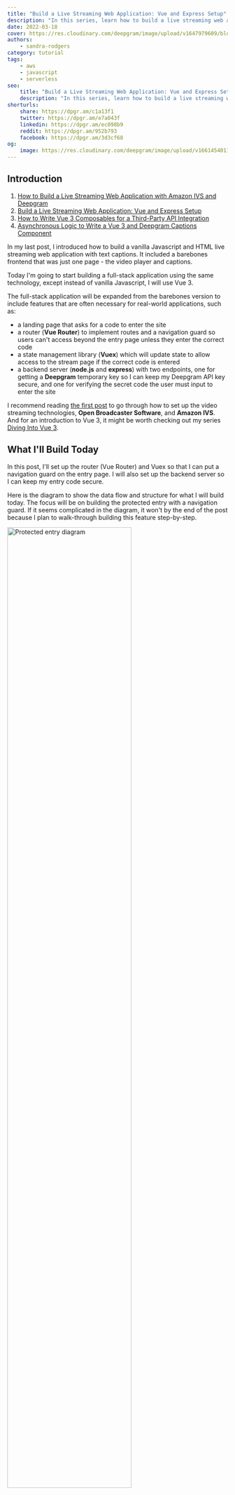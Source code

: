 ```yaml
---
title: "Build a Live Streaming Web Application: Vue and Express Setup"
description: "In this series, learn how to build a live streaming web application using Deepgram's speech-to-text API and Amazon Interactive Video Service."
date: 2022-03-18
cover: https://res.cloudinary.com/deepgram/image/upload/v1647979609/blog/2022/03/build-a-livestream-web-application-vue-and-express-setup/Building-Livestreaming-w-AmazonIVS.jpg
authors:
    - sandra-rodgers
category: tutorial
tags:
    - aws
    - javascript
    - serverless
seo:
    title: "Build a Live Streaming Web Application: Vue and Express Setup"
    description: "In this series, learn how to build a live streaming web application using Deepgram's speech-to-text API and Amazon Interactive Video Service."
shorturls:
    share: https://dpgr.am/c1a13f1
    twitter: https://dpgr.am/e7a043f
    linkedin: https://dpgr.am/ec098b9
    reddit: https://dpgr.am/952b793
    facebook: https://dpgr.am/3d3cf68
og:
    image: https://res.cloudinary.com/deepgram/image/upload/v1661454011/blog/build-a-livestream-web-application-vue-and-express-setup/ograph.png
---
```


## Introduction

<Panel type="info" title="Build a Live Streaming Web Application with Amazon IVS and Deepgram (SERIES)">
<ol> 
<li><a href="https://developers.deepgram.com/blog/2022/03/build-a-livestream-web-application-with-amazon-ivs-and-deepgram/">How to Build a Live Streaming Web Application with Amazon IVS and Deepgram</a></li>
<li><a href="https://developers.deepgram.com/blog/2022/03/build-a-livestream-web-application-vue-and-express-setup/"> Build a Live Streaming Web Application: Vue and Express Setup</a></li>
<li><a href="https://developers.deepgram.com/blog/2022/03/how-to-write-vue-3-composables-for-a-third-party-API-integration/"> How to Write Vue 3 Composables for a Third-Party API Integration</a></li>

<li><a href="https://developers.deepgram.com/blog/2022/03/asynchronous-logic-to-write-a-vue-3-and-deepgram-captions-component/"> Asynchronous Logic to Write a Vue 3 and Deepgram Captions Component</a></li>
</ol>
</Panel>

In my last post, I introduced how to build a vanilla Javascript and HTML live streaming web application with text captions. It included a barebones frontend that was just one page - the video player and captions.

Today I'm going to start building a full-stack application using the same technology, except instead of vanilla Javascript, I will use Vue 3.

The full-stack application will be expanded from the barebones version to include features that are often necessary for real-world applications, such as:

*   a landing page that asks for a code to enter the site
*   a router (**Vue Router**) to implement routes and a navigation guard so users can't access beyond the entry page unless they enter the correct code
*   a state management library (**Vuex**) which will update state to allow access to the stream page if the correct code is entered
*   a backend server (**node.js** and **express**) with two endpoints, one for getting a **Deepgram** temporary key so I can keep my Deepgram API key secure, and one for verifying the secret code the user must input to enter the site

I recommend reading [the first post](https://sweet-pie-c52a63-blog.netlify.app/build-a-livestream-web-application-with-amazon-ivs-and-deepgram/#setting-up-amazon-ivs) to go through how to set up the video streaming technologies, **Open Broadcaster Software**, and **Amazon IVS**. And for an introduction to Vue 3, it might be worth checking out my series [Diving Into Vue 3](https://sweet-pie-c52a63-blog.netlify.app/diving-into-vue-3-getting-started/).

## What I'll Build Today

In this post, I'll set up the router (Vue Router) and Vuex so that I can put a navigation guard on the entry page. I will also set up the backend server so I can keep my entry code secure.

Here is the diagram to show the data flow and structure for what I will build today. The focus will be on building the protected entry with a navigation guard. If it seems complicated in the diagram, it won't by the end of the post because I plan to walk-through building this feature step-by-step.

<img src="https://res.cloudinary.com/deepgram/image/upload/v1647979619/blog/2022/03/build-a-livestream-web-application-vue-and-express-setup/ProtectedEntrytoSite.png" alt="Protected entry diagram" style="width: 75%; margin:auto;">

## Setting up the Vue Project

After [installing the Vue CLI](https://cli.vuejs.org/guide/installation.html), I can create a new Vue project with this command:

```bash
vue create NAME-OF-PROJECT
```

I'll be sure to choose 'Manually select features' so I can add some dependencies during the creation of the project:

<img src="https://res.cloudinary.com/deepgram/image/upload/v1647979619/blog/2022/03/build-a-livestream-web-application-vue-and-express-setup/Presets.png" alt="Presents including router and vuex" style="width: 75%; margin:auto;">

These are the presets I selected. I definitely recommend selecting Router and Vuex since those are required for this project, but the others are just my personal preference :

![Presets for linting and router](https://res.cloudinary.com/deepgram/image/upload/v1647979619/blog/2022/03/build-a-livestream-web-application-vue-and-express-setup/Presets2.png)

I'll select Vue 3, and then I'll `cd` into the folder.

I can install all the rest of the dependencies now, or I can install them one by one as I need them. Here is a list of the dependencies I'll be using in this project:

*   vue-router@4 (already installed when I manually selected presets)
*   vuex@next (already installed when I manually selected presets)
*   express
*   dotenv
*   cors
*   body-parser
*   @deepgram/sdk

I can install them all at once with this command:

```bash
npm install vue-router@4 vuex@next express dotenv cors body-parser @deepgram/sdk
```

## The Folders Structure

A Vue application that is created using the Vue CLI starts out with this structure:

<img src="https://res.cloudinary.com/deepgram/image/upload/v1647979619/blog/2022/03/build-a-livestream-web-application-vue-and-express-setup/Vue-Folder-Structure.png" alt="Vue folder structure after creating new project" style="width: 50%; margin:auto;">

The `src` contains the folders that will make up the frontend, and I will add two files to the root of the project which will be required for the backend. Those two files will be a `server.js` file and a `.env` file. The final structure can be seen [here](https://github.com/deepgram-devs/livestream-amazonIVS-and-deepgram) at the root level of the project in its GitHub repo.

### SRC Folder

I'll go over the SRC folder in more detail because the way I organize this folder reflects my thinking about how I'll make the application work when considering how the pieces should fit together.

Here is the file structure of the SRC for the final project (these folders can be set up now or as I progress through building the project):

<img src="https://res.cloudinary.com/deepgram/image/upload/v1647979619/blog/2022/03/build-a-livestream-web-application-vue-and-express-setup/SRC-Folder-Structure.png" alt="Folder structure of SRC folder" style="width: 50%; margin:auto;">

I'll go over the pieces starting from the bottom.

### main.js

This is the file where Vue will be initialized, and also where Vue Router and Vuex (the store) will be brought into the project as plugins by way of `app.use()`.

### App.vue

This is the top-most parent component, i.e., the **root component**. It holds all the Vue code (coming in as code in this file or code in child components) that will be injected into the `index.html` file, inside the `div` that has `id="app"`.

### views

These are the pages that will be the main routes of the project. There will be a page that the user first lands on where they must enter a code. I will name it `EnterCode.vue`. And there will be a page that shows the live stream, with the video player and audio captions. I'll name that page `StreamChannel.vue`.

Here is a screenshot of what the views will look like by the end of this post. A demo of the finished project can be found in the first post, which shows the styled version with the video live stream page.

![Image of two page views](https://res.cloudinary.com/deepgram/image/upload/v1647979619/blog/2022/03/build-a-livestream-web-application-vue-and-express-setup/Two-Page-Views.png)

### store

This is the folder that contains the Vuex store, a state management file. Some state properties need to be widely available throughout the application, not just in one component or one parent-child component. Vuex makes those state properties that I have put in the store available in any Vue files throughout the project.

### router

This is the folder that contains the routes and creates the router, so that each view (page) can be navigated to when a user clicks on the link to that page. Using Vue Router means that a user can switch between page views without the page being reloaded every time the route changes.

### composables

This folder contains composition functions that run the logic to make stuff happen, such as getting the user's microphone or bringing in the Amazon IVS player. Composition functions, or 'composables', are a Vue 3 way of encapsulating logic that can then be run inside the setup function inside a component. Read more about composables [here](https://sweet-pie-c52a63-blog.netlify.app/diving-into-vue-3-reusability-with-composables/#reusability-in-the-composition-api).

### components

The components folder contains two components that will make up the StreamChannel page - the **VideoPlayer** component and the **AudioCaptions** component. I'll build these components in the next post in this series.

## Set up Vue Router and the Views

The first thing I will do is create the two main pages I intend to make as part of this application - the landing page and the live stream page.

I will create a views folder and put those two main page files in the folder:

<img src="https://res.cloudinary.com/deepgram/image/upload/v1647979619/blog/2022/03/build-a-livestream-web-application-vue-and-express-setup/Views.png" alt="Views folder with files" style="width: 50%; margin:auto;">

For each file, I'll be sure to put in some HTML that will display on the page, so I can see that my router is working:

```html
<template>
  <div>
    <h1>Enter Code</h1>
  </div>
</template>
```

When I created my project with the Vue CLI, I opted to add the Vue Router dependency, which means I have a router already created for me - the `index.js` file in the `router` folder. The index.js already has two routes set up - home and about.

If I start up the development server, I see that the links at the top of the page will take me between the two routes.

<img src="https://res.cloudinary.com/deepgram/image/upload/v1647979619/blog/2022/03/build-a-livestream-web-application-vue-and-express-setup/Home-About-Links.png" alt="Home and About links" style="width: 30%; margin:auto;">

Since my project is only going to have two pages, I am just going to change the **home** and **about** views of the bootstrapped project to be the **EnterCode** view and the **StreamChannel** View.

In the router file, the three things each route object needs to have are:

*   the path - the URL path for the route
*   the name - the name I want to give this route (optional, but in my case, I do need it)
*   the component - the component (view file) that will be loaded for this route

Here is the code to set that up in the router:

```js
import { createRouter, createWebHistory } from 'vue-router'
import EnterCode from '../views/EnterCode.vue'

const routes = [
  {
    path: '/',
    name: 'EnterCode',
    component: EnterCode,
  },
  {
    path: '/stream-channel',
    name: 'StreamChannel',
    component: () =>
      import(/* webpackChunkName: "about" */ '../views/StreamChannel.vue'),
  },
]

const router = createRouter({
  history: createWebHistory(process.env.BASE_URL),
  routes,
})

export default router
```

I need to go back to App.vue and change the router-links to match my new routes. Even though I've named the landing page `EnterCode.vue`, I'll refer to it has **Home** for the user. Notice that the `to=""` attribute contains the path:

```html
<template>
  <nav>
    <router-link to="/">Home</router-link> |
    <router-link to="/stream-channel">Channel</router-link>
  </nav>
  <router-view />
</template>
```

Now I see that my two main pages can be accessed (without reloading the page!) when I click the link to switch to each route:

<img src="https://res.cloudinary.com/deepgram/image/upload/v1647979619/blog/2022/03/build-a-livestream-web-application-vue-and-express-setup/Home-Channel-Links.png" alt="Home (enter-code) and Channel Links" style="width: 30%; margin:auto;">

### Vue Router Navigation Guards

I want the landing page to have a form input where the user has to enter a code, and if the code is correct, they can move on to the channel page. See the code for this input [here](https://github.com/deepgram-devs/livestream-amazonIVS-and-deepgram/blob/vuex-no-server-yet/src/views/EnterCode.vue#L4).

<img src="https://res.cloudinary.com/deepgram/image/upload/v1647979619/blog/2022/03/build-a-livestream-web-application-vue-and-express-setup/Input.png" alt="Input on enter code page" style="width: 50%; margin:auto;">

But if the code they enter is incorrect, I want to keep them from being able to navigate to that page. Right now, the channel page is completely open, and I can access it just by clicking the **Channel** link.

I can set up a **navigation guard** to perform some logic when the router-link is clicked ([Read the docs](https://router.vuejs.org/guide/advanced/navigation-guards.html) for more information about navigation guards).

The logic will check to see if the correct code has been entered. If it has, the router will navigate to the channel page. If not, it will send them back to the home (`EnterCode.vue`) page.

To add a navigation guard, I use the `beforeEnter` guard:

```js
{
 path: "/stream-channel",
 name: "StreamChannel",
 component: () => import("../views/StreamChannel.vue"),
 beforeEnter(to, from, next) {
   // ADD LOGIC HERE to check state of allowed access
   next();
 },
},
```

The `next()` function will move the navigation forward to the route. I can use an **if statement** to keep that from happening unless certain circumstances are met.

If I include a name of a route in the next() function, the navigation will move to the route I have identified by name. In this example, it would cause navigation to stay on the **EnterCode** page since I have identified that `next` should move me to that route.

```js
beforeEnter(to, from, next) {
  // ADD LOGIC HERE to check state of allowed access
  next({ name: "EnterCode" });
},
```

I need to have some way of keeping track of the state of whether the correct code was entered or not. I will use the state management system, Vuex, which means I can now put this code in my router since the very next thing I will do is set up the store so there is a state property for `allowAccess`:

```js
{
 path: "/channel",
 name: "StreamChannel",
 component: () => import("../views/StreamChannel.vue"),
 beforeEnter(to, from, next) {
   if (store.state.allowAccess === true) {
     next();
   } else {
     next({ name: "EnterCode" });
     alert("Please enter the secret code");
   }
 },
}
```

I'll probably see this error in the browser now since I've referenced `store.state.allowAccess`, but the router file doesn't know what the `store` instance is.

<img src="https://res.cloudinary.com/deepgram/image/upload/v1647979619/blog/2022/03/build-a-livestream-web-application-vue-and-express-setup/error-store.png" alt="Error: 'store' is not defined" style="width: 50%; margin:auto;">

To make it go away, I need to import the store into the router by adding the following import statement to the router folder's `index.js` file.

```js
import store from '../store'
```

The [GitHub repo](https://github.com/deepgram-devs/livestream-amazonIVS-and-deepgram/blob/vuex-no-server-yet/src/router/index.js) has the code in its entirety for this stage of the project.

## Set up Vuex to Manage State

Even though this is a small application, I am choosing to include a Vuex store because it is common to use Vuex for the purpose of keeping track of whether a user is authenticated/logged-in or not.

In this project, I will use the Vuex store to keep track of whether a correct entry code has been entered or not by the user. The state property will be called `allowAccess`, and its default state will be false. It will change to true when a user enters the correct code.

Here is the store with the state property I have created:

```js
import { createStore } from 'vuex'

const store = createStore({
  state() {
    return {
      allowAccess: false,
    }
  },
})
export default store
```

I need to connect the input on the landing (EntryCode) page with this property in state. When the user types a correct code into that input, the submit button triggers a function that checks if the code is correct, and then if it is, dispatches an action to the store, which will cause `allowAccess` to update to `true`.

The way Vuex causes state to change is through this pattern:

<img src="https://res.cloudinary.com/deepgram/image/upload/v1647979626/blog/2022/03/build-a-livestream-web-application-vue-and-express-setup/vuex.png" alt="Vuex pattern" style="width: 80%; margin:auto;">

Vue Component dispatch action -> Store action commit mutation -> Store mutation change state

Here is that flow in the actual code in my project.

1.  The Vue component *EnterCode* form submit button triggers `submitCode()`:

```html
<form @submit.prevent="submitCode">
  <label for="code"> Code: </label>
  <input v-model="code" type="password" name="code" value />
  <button type="submit" name="button" class="dg-btn">Submit</button>
</form>
```

2.  The `submitCode()` method dispatches the `verifyCode` action (which is [passed as a string](https://vuex.vuejs.org/guide/actions.html#dispatching-actions) `'verifyCode'`) with a *payload* of `true` or `false`:

```js
function submitCode() {
  if (code.value === 'pb') {
    store.dispatch('verifyCode', true)
  } else {
    store.dispatch('verifyCode', false)
  }
  code.value = ''
}
```

3.  The `verifyCode` action in the store commits the `verifyCode` mutation, sending the `true` or `false` payload, referred to hear as `status`:

```js
actions: {
 verifyCode({ commit }, status) {
   commit("verifyCode", status);
 },
},
```

4.  The `verifyCode` mutation changes state so `allowAccess` equals the `status` payload of `true` or `false`

```js
mutations: {
 verifyCode(state, status) {
   state.allowAccess = status;
 },
},
```

The last thing to do is navigate with the router to the *StreamChannel* page if a correct code has been entered (i.e., state for `allowAccess` in the store has changed to true) or alert the user if they have entered the wrong code.

```js
//StreamChannel.vue

function submitCode() {
  if (code.value === 'PB') {
    store.dispatch('verifyCode', true)
  } else {
    store.dispatch('verifyCode', false)
  }
  // Navigate if correct code, alert if not correct
  if (store.state.allowAccess) {
    router.push({ name: 'StreamChannel' })
  } else {
    alert('Incorrect code')
  }
  code.value = ''
}
```

This version of the project, with the setup I just did for Vue Router and Vuex, can be seen in its entirety in the repo branch titled [vuex-no-server-yet](https://github.com/deepgram-devs/livestream-amazonIVS-and-deepgram/tree/vuex-no-server-yet).

### Security

The example so far is not very secure because I check for the correct code on the frontend, and that entry code is right there in plain Vue (no pun intended) in the client:

```js
if (code.value === "pb")
```

The more secure way to handle this would be to create a backend server file with an endpoint to check if the code is correct and store that code securely in the server, or even better (so it does not get exposed in GitHub) in a `.env` file.

In the next section, I'll introduce that more secure method of checking the code. I'll still use everything I just set up for Vuex, but instead of checking the code in the `EnterCode.vue` file, I'll use a fetch request to send that code to the backend for verification.

## Create the Server with Express

Now I'll set up my server file, which I'll use today for making the entry code more secure, and which I'll use in the next post for setting up the Deepgram token endpoint.

At the root of the project, I'll create a `server.js` file and a `.env` file.

I'll add this code to create my basic server.

```js
// bring in node modules
require('dotenv').config()
const express = require('express')
const app = express()
var bodyParser = require('body-parser')
const cors = require('cors')

// identify port number
const port = 8080

// express use() function to add third-party middleware
app.use(cors())
app.use(bodyParser.json())

// ENDPOINT WILL GO HERE

// Connect host to port
app.listen(port, () => {
  console.log(`Example app listening at http://localhost:${port}`)
})
```

### Dependencies

Here is a brief explanation of each dependency I'm using in this server file.

#### express

[Express](https://expressjs.com/) is a *node.js* framework that gives me utility methods and middleware to help with setting up routing endpoints (the endpoints deal with requests that come in from the frontend).

#### body-parser

Body-parser is middleware that can take an incoming request body and parse the data. I'll be using the JSON parser because the secret entry code will be sent from the frontend as JSON.

#### cors

This is another middleware package that will help to handle requests from the frontend, specifically cross-origin requests.

Since the client and server have a different origin from each other (such as localhost:8080 vs. localhost:8081), I would need to add a CORS response header `access-control-allow-origins` with information about permitted origins. The CORS middleware will add that header automatically for every request that is sent to the server.

#### dotenv

This is a very important node module. It allows me to use environment variables in my server file, pulling the values for those variables from the `.env` file. The `.env` file will never be tracked by git, so I can put anything super-secret in the `.env` file and not worry that it will end up on Github for the world to see.

### Run the server

Now I can start up the server to check that everything is working so far.

I will add a script command to the `package.json` file to make it easier to start up the server. In my `package.json`, in the "scripts" object, I'll add one for "start":

```js
"scripts": {
  "serve": "vue-cli-service serve",
  ...
  "start": "node server.js"
},
```

Now, in the terminal, when I'm in the project folder, I can type `npm run start` to start the backend server, and if I open another terminal, I can type `npm run serve` to start the frontend development server.

### Add the secret code value to `.env`

Before I set up the endpoint, I want to put the expected code value in the `.env` file so that I can access it in the server using `process.env.SECRET_CODE`.

In the `.env` file, I will add the secret code that I want users to type into the input on the frontend to be able to enter the site. I can add any value I want. In this case, I'll just make the value 'code' (in the earlier section, I used 'pb' as the code, but I'm using 'code' here to make it more obvious that this is the code):

```bash
SECRET_CODE="code"
```

### Create the secret-code endpoint

Now I'll start on the backend creating the endpoint. The endpoint will expect a value to come in from the frontend (the code entered by the user). Since a value is being sent back, this will be a POST request endpoint.

```js
app.post('/secret-code', async (req, res) => {})
```

The app.post() method is available because of express, and it requires the route path as a slash and whatever I want to name the path, in this case `"/secret-code"`.

When the code is sent from the frontend to the backend, it comes in as part of the request body (which is an object), so I will get the code value from `req.body`. Because I plan to send it back in a JSON object as `{ code: "code" }`, the value will come back as `req.body.code`.

```js
if (req.body.code._value === process.env.SECRET_CODE)
```

However, the value that is sent back is put into another object, which I see when I examine the shape of the req.body.code by using `console.log`. I see this:

<img src="https://res.cloudinary.com/deepgram/image/upload/v1647979619/blog/2022/03/build-a-livestream-web-application-vue-and-express-setup/reqbodycode.png" alt="req.body.code object shape" style="width: 50%; margin:auto;">

The `_value` property actually contains the value that I want to match to my code value I have put in the `.env` file. So I need to access it with `req.body.code._value`. This is how I can check that there is a match:

```js
app.post('/secret-code', async (req, res) => {
  if (req.body.code._value === process.env.SECRET_CODE) {
    res.status(200).json('Correct code')
  } else {
    res.status(200).json('Incorrect code')
  }
})
```

The `res.status()` method will send back the result status code, and the .json() method will make sure it returns to the frontend as JSON data.

Now I can go back to the frontend and write a fetch request that will send the secret code that I need for this verification.

### Fetch POST request

To write a fetch POST request, I will use [the fetch API](https://developer.mozilla.org/en-US/docs/Web/API/Fetch_API/Using_Fetch).

To write a fetch request, I use the `fetch()` method with a first argument of the endpoint path (including the port number) and the second argument an options object:

```js
fetch('http://localhost:8080/secret-code', requestOptions)
```

The options object will give information about the type of request (POST), the headers (to tell that the content will be of the type JSON) and the request body (I will send a JSON object that contains the code):

```js
const requestOptions = {
  method: 'POST',
  headers: { 'Content-Type': 'application/json' },
  body: JSON.stringify({ code: code }),
}
```

The fetch request will send the code to the backend server, and since that will take a little bit of time, I will use a promise to wait for the response, doing the following action once that response has been returned. To use a promise, I will attach a `.then()` to the request, which means that anything inside the `.then()` will happen after the response is returned from the fetch request.

Once the response returns, I will turn it back into JSON and then take that response data to verify if it is correct or not. Depending on if it is correct, I update the state in the store.

Remember, for a verified response of true, I am expecting the backend server to return a response with a JSON string of `"Correct code"`:

```js
fetch('http://localhost:8080/secret-code', requestOptions)
  .then((response) => response.json())
  .then((data) => {
    if (data === 'Correct code') {
      //dispatch payload to store
    }
  })
  .then(() => {
    if (store.state.allowAccess) {
      // navigate to channel or alert that code is wrong
    }
  })
```

I've created a branch in the repo called [vuex-with-server ](https://github.com/deepgram-devs/livestream-amazonIVS-and-deepgram/blob/vuex-with-server/src/views/EnterCode.vue)where the code from this step can be viewed in its entirety.

## Conclusion

In this post, I set up a Vue project and added some of the common features used in a full-stack application: routes, a state management library, and a backend server with endpoints.

Now I am ready to build the **Channel** page, which will contain the video player for my live stream and the audio captions that display the transcript.

Previously, I went over how to build a live stream web application with **Amazon IVS**, using only vanilla javascript and HTML. But now, I want to use the Vue framework to help me build this in a way that is more reusable, and that incorporates common practices for using Vue.js.

In my next post, I will introduce how to build the **Amazon IVS** player using **Vue 3 composables**, which will give me a chance to discuss more specifically some of the new features of Vue 3.

I will also introduce how to use Vue 3 composables to create the **Deepgram captions**, and I'll include a more secure way of connecting to Deepgram by requesting a Deepgram token from the backend.

I hope you'll join me for my next post. As always, feel free to reach out on [Twitter](https://twitter.com/sandra_rodgers_).

        
